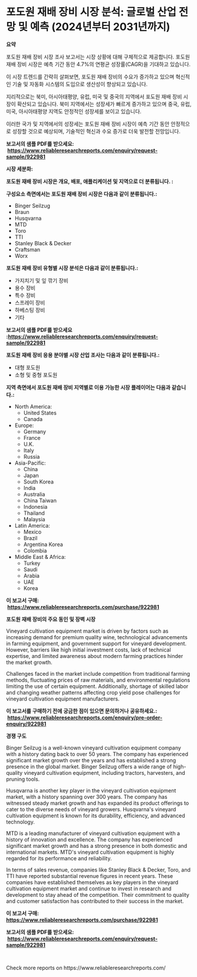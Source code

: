 <p><h1>포도원 재배 장비 시장 분석: 글로벌 산업 전망 및 예측 (2024년부터 2031년까지)</h1></p><p><strong>요약</strong></p>
<p><p>포도원 재배 장비 시장 조사 보고서는 시장 상황에 대해 구체적으로 제공합니다. 포도원 재배 장비 시장은 예측 기간 동안 4.7%의 연평균 성장률(CAGR)을 기대하고 있습니다.</p><p>이 시장 트렌드를 간략히 살펴보면, 포도원 재배 장비의 수요가 증가하고 있으며 혁신적인 기술 및 자동화 시스템의 도입으로 생산성이 향상되고 있습니다.</p><p>지리적으로는 북미, 아시아태평양, 유럽, 미국 및 중국의 지역에서 포도원 재배 장비 시장이 확산되고 있습니다. 북미 지역에서는 성장세가 빠르게 증가하고 있으며 중국, 유럽, 미국, 아시아태평양 지역도 안정적인 성장세를 보이고 있습니다.</p><p>이러한 국가 및 지역에서의 성장세는 포도원 재배 장비 시장이 예측 기간 동안 안정적으로 성장할 것으로 예상되며, 기술적인 혁신과 수요 증가로 더욱 발전할 전망입니다.</p></p>
<p><strong>보고서의 샘플 PDF를 받으세요: &nbsp;<a href="https://www.reliableresearchreports.com/enquiry/request-sample/922981">https://www.reliableresearchreports.com/enquiry/request-sample/922981</a></strong></p>
<p><strong>시장 세분화:</strong></p>
<p><strong> 포도원 재배 장비 시장은 개요, 배포, 애플리케이션 및 지역으로 더 분류됩니다. :</strong></p>
<p><strong>구성요소 측면에서는 포도원 재배 장비 시장은 다음과 같이 분류됩니다.:</strong></p>
<p><ul><li>Binger Seilzug</li><li>Braun</li><li>Husqvarna</li><li>MTD</li><li>Toro</li><li>TTI</li><li>Stanley Black & Decker</li><li>Craftsman</li><li>Worx</li></ul></p>
<p><strong> 포도원 재배 장비 유형별 시장 분석은 다음과 같이 분류됩니다.:</strong></p>
<p><ul><li>가지치기 및 잎 깎기 장비</li><li>용수 장비</li><li>특수 장비</li><li>스프레이 장비</li><li>하베스팅 장비</li><li>기타</li></ul></p>
<p><strong>보고서의 샘플 PDF를 받으세요 :<a href="https://www.reliableresearchreports.com/enquiry/request-sample/922981">https://www.reliableresearchreports.com/enquiry/request-sample/922981</a></strong></p>
<p><strong> 포도원 재배 장비 응용 분야별 시장 산업 조사는 다음과 같이 분류됩니다.:</strong></p>
<p><ul><li>대형 포도원</li><li>소형 및 중형 포도원</li></ul></p>
<p><strong>지역 측면에서 포도원 재배 장비 지역별로 이용 가능한 시장 플레이어는 다음과 같습니다.:</strong></p>
<p><ul>
    <li>
        North America:
        <ul>
            <li>United States</li>
            <li>Canada</li>
        </ul>
    </li>
    <li>
        Europe:
        <ul>
            <li>Germany</li>
            <li>France</li>
            <li>U.K.</li>
            <li>Italy</li>
            <li>Russia</li>
        </ul>
    </li>
    <li>
        Asia-Pacific:
        <ul>
            <li>China</li>
            <li>Japan</li>
            <li>South Korea</li>
            <li>India</li>
            <li>Australia</li>
            <li>China Taiwan</li>
            <li>Indonesia</li>
            <li>Thailand</li>
            <li>Malaysia</li>
        </ul>
    </li>
    <li>
        Latin America:
        <ul>
            <li>Mexico</li>
            <li>Brazil</li>
            <li>Argentina Korea</li>
            <li>Colombia</li>
        </ul>
    </li>
    <li>
        Middle East & Africa:
        <ul>
            <li>Turkey</li>
            <li>Saudi</li>
            <li>Arabia</li>
            <li>UAE</li>
            <li>Korea</li>
        </ul>
    </li>
    </ul></p>
<p><strong>이 보고서 구매: &nbsp;<a href="https://www.reliableresearchreports.com/purchase/922981">https://www.reliableresearchreports.com/purchase/922981</a></strong></p>
<p><strong>포도원 재배 장비의 주요 동인 및 장벽 시장</strong></p>
<p><p>Vineyard cultivation equipment market is driven by factors such as increasing demand for premium quality wine, technological advancements in farming equipment, and government support for vineyard development. However, barriers like high initial investment costs, lack of technical expertise, and limited awareness about modern farming practices hinder the market growth.</p><p>Challenges faced in the market include competition from traditional farming methods, fluctuating prices of raw materials, and environmental regulations limiting the use of certain equipment. Additionally, shortage of skilled labor and changing weather patterns affecting crop yield pose challenges for vineyard cultivation equipment manufacturers.</p></p>
<p><strong>이 보고서를 구매하기 전에 궁금한 점이 있으면 문의하거나 공유하세요.: &nbsp;<a href="https://www.reliableresearchreports.com/enquiry/pre-order-enquiry/922981">https://www.reliableresearchreports.com/enquiry/pre-order-enquiry/922981</a></strong></p>
<p><strong>경쟁 구도</strong></p>
<p><p>Binger Seilzug is a well-known vineyard cultivation equipment company with a history dating back to over 50 years. The company has experienced significant market growth over the years and has established a strong presence in the global market. Binger Seilzug offers a wide range of high-quality vineyard cultivation equipment, including tractors, harvesters, and pruning tools.</p><p>Husqvarna is another key player in the vineyard cultivation equipment market, with a history spanning over 300 years. The company has witnessed steady market growth and has expanded its product offerings to cater to the diverse needs of vineyard growers. Husqvarna's vineyard cultivation equipment is known for its durability, efficiency, and advanced technology.</p><p>MTD is a leading manufacturer of vineyard cultivation equipment with a history of innovation and excellence. The company has experienced significant market growth and has a strong presence in both domestic and international markets. MTD's vineyard cultivation equipment is highly regarded for its performance and reliability.</p><p>In terms of sales revenue, companies like Stanley Black & Decker, Toro, and TTI have reported substantial revenue figures in recent years. These companies have established themselves as key players in the vineyard cultivation equipment market and continue to invest in research and development to stay ahead of the competition. Their commitment to quality and customer satisfaction has contributed to their success in the market.</p></p>
<p><strong>이 보고서 구매: &nbsp; <a href="https://www.reliableresearchreports.com/purchase/922981">https://www.reliableresearchreports.com/purchase/922981</a></strong></p>
<p><strong>보고서의 샘플 PDF를 받으세요: &nbsp;<a href="https://www.reliableresearchreports.com/enquiry/request-sample/922981">https://www.reliableresearchreports.com/enquiry/request-sample/922981</a></strong><strong></strong></p>
<p>&nbsp;</p>
<p>Check more reports on https://www.reliableresearchreports.com/</p>